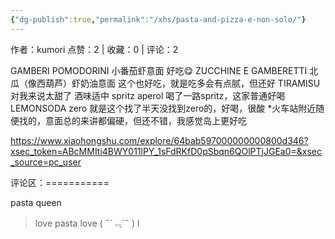 ```yaml
---
{"dg-publish":true,"permalink":"/xhs/pasta-and-pizza-e-non-solo/"}
---
```


作者：kumori
点赞：2   |   收藏：0   |   评论：2

GAMBERI POMODORINI 小番茄虾意面 好吃😋
ZUCCHINE E GAMBERETTI 北瓜（像西葫芦）虾奶油意面 这个也好吃，就是吃多会有点腻，但还好
TIRAMISU 对我来说太甜了 酒味适中
spritz aperol 喝了一路spritz，这家普通好喝
LEMONSODA zero 就是这个找了半天没找到zero的，好喝，很酸
*火车站附近随便找的，意面总的来讲都偏硬，但还不错，我感觉岛上更好吃

https://www.xiaohongshu.com/explore/64bab597000000000800d346?xsec_token=ABcMMIti4BWY011lPY_1sFdRKfD0pSbqn6QOlPTjJGEa0=&xsec_source=pc_user

评论区：===========

pasta queen

> love pasta love ( ˶´﹃`˵ ) l
